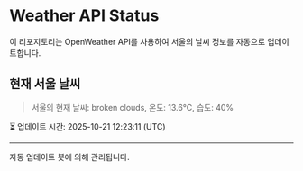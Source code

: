 
# Weather API Status

이 리포지토리는 OpenWeather API를 사용하여 서울의 날씨 정보를 자동으로 업데이트합니다.

## 현재 서울 날씨
> 서울의 현재 날씨: broken clouds, 온도: 13.6°C, 습도: 40%

⏳ 업데이트 시간: 2025-10-21 12:23:11 (UTC)

---
자동 업데이트 봇에 의해 관리됩니다.
